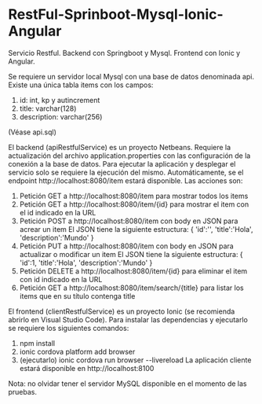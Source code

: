 # RestFul-Sprinboot-Mysql-Ionic-Angular
Servicio Restful. Backend con Springboot y Mysql. Frontend con Ionic y Angular.

Se requiere un servidor local Mysql con una base de datos denominada api. Existe una única tabla items con los campos:
1) id: int, kp y autincrement
2) title: varchar(128)
3) description: varchar(256)

(Véase api.sql)

El backend (apiRestfulService) es un proyecto Netbeans. Requiere la actualización del archivo application.properties con las configuración de la conexión a la base de datos. Para ejecutar la aplicación y desplegar el servicio solo se requiere la ejecución del mismo. Automáticamente, se el endpoint http://localhost:8080/item estará disponible. Las acciones son:
1) Petición GET a http://localhost:8080/item para mostrar todos los items
2) Petición GET a http://localhost:8080/item/{id} para mostrar el item con el id indicado en la URL
4) Petición POST a http://localhost:8080/item con body en JSON para acrear un item
  El JSON tiene la siguiente estructura:
    {
      'id':'',
      'title':'Hola',
      'description':'Mundo'
     }
4) Petición PUT a http://localhost:8080/item con body en JSON para actualizar o modificar un item
  El JSON tiene la siguiente estructura:
    {
      'id':1,
      'title':'Hola',
      'description':'Mundo'
     }
5) Petición DELETE a http://localhost:8080/item/{id} para eliminar el item con id indicado en la URL
6) Petición GET a http://localhost:8080/item/search/{title} para listar los items que en su título contenga title

El frontend (clientRestfulService) es un proyecto Ionic (se recomienda abrirlo en Visual Studio Code). Para instalar las dependencias y ejecutarlo se requiere los siguientes comandos:
1) npm install
2) ionic cordova platform add browser
3) (ejecutarlo) ionic cordova run browser --livereload
La aplicación cliente estará disponible en http://localhost:8100

Nota: no olvidar tener el servidor MySQL disponible en el momento de las pruebas.
